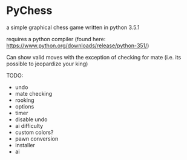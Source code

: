 # PyChess
a simple graphical chess game written in python 3.5.1

requires a python compiler (found here: https://www.python.org/downloads/release/python-351/)

Can show valid moves with the exception of checking for mate (i.e. its possible to jeopardize your king)

TODO:
- undo
- mate checking
- rooking
- options
 - timer
 - disable undo
 - ai difficulty
 - custom colors?
- pawn conversion
- installer
- ai